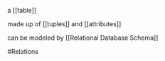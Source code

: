 a [[table]]

made up of [[tuples]]  and [[attributes]]


can be modeled by [[Relational Database Schema]] 

#Relations